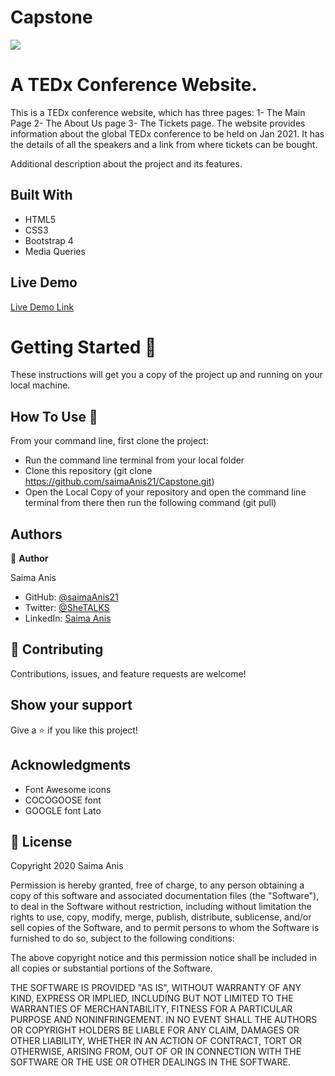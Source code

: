 # Capstone
![](https://img.shields.io/badge/Microverse-blueviolet)

# A TEDx Conference Website.

This is a TEDx conference website, which has three pages: 1- The Main Page 2- The About Us page 3- The Tickets page. The website provides information about the global TEDx conference to be held on Jan 2021. It has the details of all the speakers and a link from where tickets can be bought.

Additional description about the project and its features.

## Built With

- HTML5
- CSS3
- Bootstrap 4
- Media Queries

## Live Demo

[Live Demo Link](https://saimaanis21.github.io/Capstone/index.html)

# Getting Started 🚀

These instructions will get you a copy of the project up and running on your local machine.

## How To Use 🔧

From your command line, first clone the project:

- Run the command line terminal from your local folder
- Clone this repository (git clone https://github.com/saimaAnis21/Capstone.git)
- Open the Local Copy of your repository and open the command line terminal from there then run the   following command (git pull)


## Authors

👤 **Author**

Saima Anis

- GitHub: [@saimaAnis21](https://github.com/saimaAnis21)
- Twitter: [@SheTALKS](https://twitter.com/SheTALKS6)
- LinkedIn: [Saima Anis](https://www.linkedin.com/in/saima-anis-3a07921b2/)

## 🤝 Contributing

Contributions, issues, and feature requests are welcome!

## Show your support

Give a ⭐️ if you like this project!

## Acknowledgments

- Font Awesome icons
- COCOGOOSE font
- GOOGLE font Lato

## 📝 License

Copyright 2020 Saima Anis

Permission is hereby granted, free of charge, to any person obtaining a copy of this software and associated documentation files (the "Software"), to deal in the Software without restriction, including without limitation the rights to use, copy, modify, merge, publish, distribute, sublicense, and/or sell copies of the Software, and to permit persons to whom the Software is furnished to do so, subject to the following conditions:

The above copyright notice and this permission notice shall be included in all copies or substantial portions of the Software.

THE SOFTWARE IS PROVIDED "AS IS", WITHOUT WARRANTY OF ANY KIND, EXPRESS OR IMPLIED, INCLUDING BUT NOT LIMITED TO THE WARRANTIES OF MERCHANTABILITY, FITNESS FOR A PARTICULAR PURPOSE AND NONINFRINGEMENT. IN NO EVENT SHALL THE AUTHORS OR COPYRIGHT HOLDERS BE LIABLE FOR ANY CLAIM, DAMAGES OR OTHER LIABILITY, WHETHER IN AN ACTION OF CONTRACT, TORT OR OTHERWISE, ARISING FROM, OUT OF OR IN CONNECTION WITH THE SOFTWARE OR THE USE OR OTHER DEALINGS IN THE SOFTWARE.